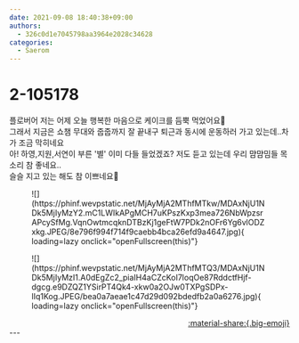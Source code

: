```yaml
---
date: 2021-09-08 18:40:38+09:00
authors:
  - 326c0d1e7045798aa3964e2028c34628
categories:
  - Saerom
---
```


# 2-105178

<div class="post-container" markdown="1">
<div class="content-container md-sidebar__scrollwrap" markdown="1">

플로버어 저는 어제 오늘 행복한 마음으로 케이크를 듬뿍 먹었어요🐽<br>그래서 지금은 쇼챔 무대와 줍줍까지 잘 끝내구 퇴근과 동시에 운동하러 가고 있는데..차가 조금 막히네요<br>아! 하영,지원,서연이 부른 '별' 이미 다들 들었겠죠? 저도 듣고 있는데 우리 먐먐밈들 목소리 참 좋네요..<br>슬슬 지고 있는 해도 참 이쁘네요🍃
<figure markdown="1">
![](https://phinf.wevpstatic.net/MjAyMjA2MThfMTkw/MDAxNjU1NDk5MjIyMzY2.mC1LWIkAPgMCH7uKPszKxp3mea726NbWpzsrAPcySfMg.VqnOwtmcqknDTBzKj1geFtW7PDk2nOFr6Yg6vlODZxkg.JPEG/8e796f994f714f9caebb4bca26efd9a4647.jpg){ loading=lazy onclick="openFullscreen(this)"}
</figure>

<figure markdown="1">
![](https://phinf.wevpstatic.net/MjAyMjA2MThfMTQ3/MDAxNjU1NDk5MjIyMzI1.A0dEgZc2_piaIH4aCZcKoI7loqOe87RddctfHjf-dgcg.e9DZQZ1YSirPT4Qk4-xkw0a2OJw0TXPgSDPx-lIq1Kog.JPEG/bea0a7aeae1c47d29d092bdedfb2a0a6276.jpg){ loading=lazy onclick="openFullscreen(this)"}
</figure>


</div>
</div>

<div style="text-align: right;" markdown="1">
<a href="https://weverse.io/fromis9/artist/2-105178" style="text-align: right;">:material-share:{.big-emoji}</a>
</div>
---
